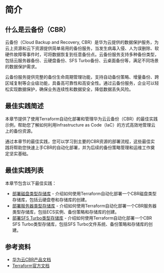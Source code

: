 # 简介

## 什么是云备份（CBR）

云备份（Cloud Backup and Recovery, CBR）是华为云提供的数据保护服务，为云上资源和云下资源提供简单易用的备份服务，当发生病毒入侵、人为误删除、软硬件故障等事件时，可将数据恢复到任意备份点。云备份服务支持多种备份类型，包括云服务器备份、云硬盘备份、SFS Turbo备份、云桌面备份等，满足不同场景的数据保护需求。

云备份服务提供完整的备份生命周期管理功能，支持自动备份策略、增量备份、跨区域复制等企业级功能，具备高可靠性和高安全性。通过云备份服务，企业可以轻松实现数据保护，确保业务连续性和数据安全，降低数据丢失风险。

## 最佳实践简述

本章节提供了使用Terraform自动化部署和管理华为云云备份（CBR）的最佳实践示例，帮助您了解如何利用Infrastructure as Code（IaC）的方式高效地管理云上的备份资源。

通过本章节的最佳实践，您可以学习到主要的CBR资源的部署流程，这些最佳实践将帮助您快速上手CBR的自动化部署，并为后续的备份策略管理和运维工作奠定坚实基础。

## 最佳实践列表

本章节包含以下最佳实践：

* [部署磁盘类型存储库](disk_vault.md) - 介绍如何使用Terraform自动化部署一个CBR磁盘类型存储库，包括云硬盘卷和存储库的创建。
* [部署服务器类型存储库](server_vault.md) - 介绍如何使用Terraform自动化部署一个CBR服务器类型存储库，包括ECS实例、备份策略和存储库的创建。
* [部署SFS Turbo类型存储库](sfs_turbo_vault.md) - 介绍如何使用Terraform自动化部署一个CBR SFS Turbo类型存储库，包括SFS Turbo文件系统、备份策略和存储库的创建。

## 参考资料

- [华为云CBR产品文档](https://support.huaweicloud.com/cbr/index.html)
- [Terraform官方文档](https://www.terraform.io/docs/index.html)
